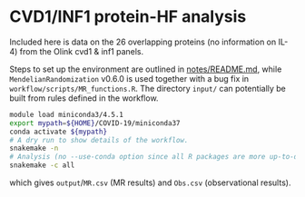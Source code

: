 # CVD1/INF1 protein-HF analysis

Included here is data on the 26 overlapping proteins (no information on IL-4) from the Olink cvd1 & inf1 panels.

Steps to set up the environment are outlined in [notes/README.md](notes/README.md), while `MendelianRandomization` v0.6.0 is used together with a bug fix in `workflow/scripts/MR_functions.R`.
The directory `input/` can potentially be built from rules defined in the workflow.


```bash
module load miniconda3/4.5.1
export mypath=${HOME}/COVID-19/miniconda37
conda activate ${mypath}
# A dry run to show details of the workflow.
snakemake -n
# Analysis (no --use-conda option since all R packages are more up-to-date locally)
snakemake -c all
```

which gives `output`/`MR.csv` (MR results) and `Obs.csv` (observational results).
